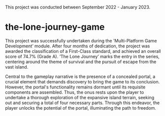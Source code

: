 This project was conducted between September 2022 - January 2023.
# the-lone-journey-game
This project was successfully undertaken during the 'Multi-Platform Game Development’ module. After four months of dedication, the project was awarded the classification of a First-Class standard, and achieved an overall score of 74.7% (Grade A). ‘The Lone Journey’ marks the entry in the series, centering around the theme of survival and the pursuit of escape from the vast island.

Central to the gameplay narrative is the presence of a concealed portal, a crucial element that demands discovery to bring the game to its conclusion. However, the portal's functionality remains dormant until its requisite components are assembled. Thus, the onus rests upon the player to undertake a thorough exploration of the expansive island terrain, seeking out and securing a total of four necessary parts. Through this endeavor, the player unlocks the potential of the portal, illuminating the path to freedom.
